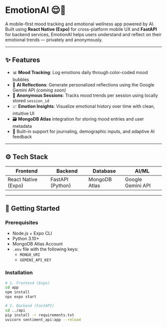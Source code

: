 # EmotionAI 😌📱

A mobile-first mood tracking and emotional wellness app powered by AI. Built using **React Native (Expo)** for cross-platform mobile UX and **FastAPI** for backend services, EmotionAI helps users understand and reflect on their emotional trends — privately and anonymously.

---

## ✨ Features

- 📊 **Mood Tracking**: Log emotions daily through color-coded mood bubbles
- 🤖 **AI Reflections**: Generate personalized reflections using the Google Gemini API *(coming soon)*
- 🧠 **Anonymous Sessions**: Tracks mood trends per session using locally stored `session_id`
- 📈 **Emotion Insights**: Visualize emotional history over time with clean, intuitive UI
- 🗃️ **MongoDB Atlas** integration for storing mood entries and user metadata
- 🧬 Built-in support for journaling, demographic inputs, and adaptive AI feedback

---

## ⚙️ Tech Stack

| Frontend        | Backend         | Database     | AI/ML            |
|-----------------|------------------|--------------|------------------|
| React Native (Expo) | FastAPI (Python) | MongoDB Atlas | Google Gemini API |

---

## 🚀 Getting Started

### Prerequisites

- Node.js + Expo CLI
- Python 3.10+
- MongoDB Atlas Account
- `.env` file with the following keys:
  - `MONGO_URI`
  - `GEMINI_API_KEY`

### Installation

```bash
# 1. Frontend (Expo)
cd app
npm install
npx expo start

# 2. Backend (FastAPI)
cd ../api
pip install -r requirements.txt
uvicorn sentiment_api:app --reload
